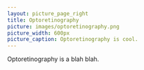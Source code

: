 ```yaml
---
layout: picture_page_right
title: Optoretinography
picture: images/optoretinography.png
picture_width: 600px
picture_caption: Optoretinography is cool.
---
```


Optoretinography is a blah blah.
